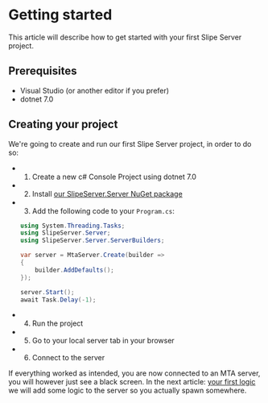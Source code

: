 # Getting started

This article will describe how to get started with your first Slipe Server project.

## Prerequisites
- Visual Studio (or another editor if you prefer)
- dotnet 7.0

## Creating your project
We're going to create and run our first Slipe Server project, in order to do so:
  
- 1. Create a new c# Console Project using dotnet 7.0
- 2. Install [our SlipeServer.Server NuGet package](https://www.nuget.org/packages/SlipeServer.Server)
- 3. Add the following code to your `Program.cs`:
    ```cs
    using System.Threading.Tasks;
    using SlipeServer.Server;
    using SlipeServer.Server.ServerBuilders;

    var server = MtaServer.Create(builder =>
    {
        builder.AddDefaults();
    });

    server.Start();
    await Task.Delay(-1);
    ```
- 4. Run the project
- 5. Go to your local server tab in your browser
- 6. Connect to the server

If everything worked as intended, you are now connected to an MTA server, you will however just see a black screen. In the next article: [your first logic](/articles/getting-started/your-first-logic.html) we will add some logic to the server so you actually spawn somewhere.
